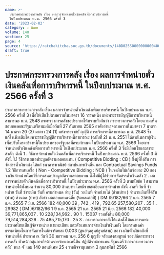 ```yaml
---
name: >-
  ประกาศกระทรวงการคลัง เรื่อง ผลการจำหน่ายตั๋วเงินคลังเพื่อการบริหารหนี้
  ในปีงบประมาณ พ.ศ. 2566 ครั้งที่ 3
date: '2023-02-02'
category: ง พิเศษ
volume: 140
section: 25
page: 4
source: 'https://ratchakitcha.soc.go.th/documents/140D025S0000000000400.pdf'
draft: true
---
```


# ประกาศกระทรวงการคลัง เรื่อง ผลการจำหน่ายตั๋วเงินคลังเพื่อการบริหารหนี้ ในปีงบประมาณ พ.ศ. 2566 ครั้งที่ 3

ประกาศกระทรวงการคลัง เรื่อง ผลการจำหน่ายตั๋วเงินคลังเพื่อการบริหารหนี้ ในปีงบประมาณ พ.ศ. 2566 ครั้งที่ 3 เพื่อให้เป็นไปตามความในมาตรา 16 วรรคหนึ่ง แห่งพระราชบัญญัติการบริหารหนี้สาธารณะ พ.ศ. 2548 กระทรวงการคลังขอประกาศให้ทราบทั่วกันว่า กระทรวงการคลังโดยความเห็นชอบของคณะรัฐมนตรีตามมติเมื่อวันที่ 27 กันยายน 2565 อาศัยอำนาจตามความในมาตรา 7 มาตรา 14 มาตรา 20 (3) มาตรา 24 (1) แห่งพระราชบั ญญัติ การบริหารหนี้สาธารณะ พ.ศ. 2548 ซึ่งแก้ไขเพิ่มเติมโดยพระราชบัญญัติการบริหารหนี้สาธารณะ (ฉบับที่ 2) พ.ศ. 2551 ได้ดาเนินการกู้เงินเพื่อปรับโครงสร้างหนี้ในประเทศของรัฐบาลที่ครบกำหนด ในปีงบประมาณ พ.ศ. 2566 โดยการจำหน่ายตั๋วเงินคลังเพื่อการบริ หารหนี้ ในปีงบประมาณ พ.ศ. 2566 ครั้งที่ 3 ซึ่งมีเงื่อนไขและสาระสำคัญ ดังนี้ 1 . วิธีการจำหน่ายตั๋วเงินคลังเพื่อการบริหารหนี้ ในปีงบประมาณ พ.ศ. 2566 ครั้งที่ 3 มีดังนี้ 1.1 วิธีการเสนอประมูลอัตราผลตอบแทน ( Competitive Bidding : CB ) ซึ่งผู้ที่ได้รับ การจัดสรรตั๋วเงินคลัง ได้แก่ ธนาคารพาณิชย์ สถาบันการเงินอื่น และ Contractual Savings Funds 1.2 วิธีการเสนอซื้อ ( Non - Competitive Bidding : NCB ) ในวงเงินไม่เกินร้อยละ 20 ของวงเงินจำหน่ายโดยวิธีการเสนอประมูลอัตราผลตอบแทน ซึ่งไม่มีผู้ได้รับการจัดสรรตั๋วเงินคลัง 2 . ผลการจาหน่ายตั๋วเงินคลังเพื่อการบริหารหนี้ ในปีงบประมาณ พ.ศ. 2566 ครั้งที่ 3 ตามนัยข้อ 1 สามารถจำหน่ายได้ทั้งหมด จำนวน 80,000 ล้านบาท โดยมีรายละเอียดการจำหน่าย ดังนี้ งวดที่ วันที่ จําหน่ําย วันที่ ชําระเงิน วันที่ ครบกําหนด อํายุ (วัน) วงเงินที่ จําหน่ํายได้ (ล้ํานบําท ) จํานวนเงินที่ได้รับ (บําท) ส่วนลด (บําท) อัตรํา ผลตอบแทนเฉลี่ย (ร้อยละต่อปี) ( DM )5/182/66 2 ธ.ค. 2565 7 ธ.ค. 2565 7 มิ.ย. 2566 182 40,000 39 , 742 , 419 , 792.65 257,580,207 . 35 1 . 29982 ( DM )6/182/66 1 9 ธ.ค. 2565 21 ธ.ค. 2565 21 มิ.ย. 2566 182 40,000 39,771,865,037 . 10 228,134,962 . 90 1 . 15037 รวมทั้งสิ้น 80,000 79,514,284,829 . 75 485,715,170 . 25 3 . กระทรวงการคลังได้แต่งตั้งให้ธนาคารแห่งประเทศไทยเป็นผู้จัดจาหน่าย นายทะเบียน และตัวแทนการจ่ายเงินตั๋วเงินคลัง โดยกาหนดค่าธรรมเนียมในการจัดการในอัตราร้อยละ 0.003 (ศูนย์จุดศูนย์ศูนย์สาม) ของวงเงินตั๋วเงินคลังที่จำหน่ายได้ ประกาศ ณ วันที่ 30 มกราคม พ.ศ. 256 6 บุญชัย จรัสแสงสมบูรณ์ รองปลัดกระทรวงการคลัง หัวหน้ากลุ่มภารกิจด้านรายจ่ายและหนี้สิน ปฏิบัติราชการแทน รัฐมนตรีว่าการกระทรวงการคลัง ้ หนา 4 ่ เลม 140 ตอนพิเศษ 25 ง ราชกิจจานุเบกษา 3 กุมภาพันธ์ 2566
